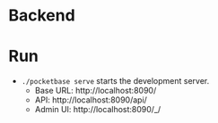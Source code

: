 # Backend

# Run

- `./pocketbase serve` starts the development server.
  - Base URL: http://localhost:8090/
  - API: http://localhost:8090/api/
  - Admin UI: http://localhost:8090/\_/

